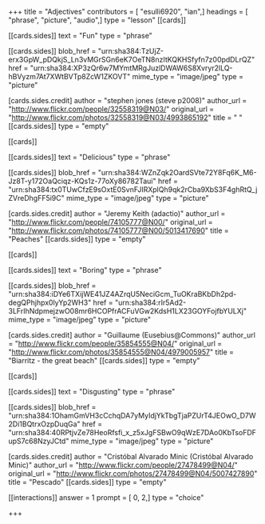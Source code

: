 +++
title = "Adjectives"
contributors = [ "esulli6920", "ian",]
headings = [ "phrase", "picture", "audio",]
type = "lesson"
[[cards]]

[[cards.sides]]
text = "Fun"
type = "phrase"

[[cards.sides]]
blob_href = "urn:sha384:TzUjZ-erx3GpW_pDQkjS_Ln3vMGrSGn6eK7OeTN8nzItKQKHSfyfn7z00pdDLrQZ"
href = "urn:sha384:XP3zQr6w7MYmtMRgJuzlDWAW6S8Xvryr2lLQ-hBVyzm7At7XWtBVTp8ZcW1ZKOVT"
mime_type = "image/jpeg"
type = "picture"

[cards.sides.credit]
author = "stephen jones (steve p2008)"
author_url = "http://www.flickr.com/people/32558319@N03/"
original_url = "http://www.flickr.com/photos/32558319@N03/4993865192"
title = " "
[[cards.sides]]
type = "empty"

[[cards]]

[[cards.sides]]
text = "Delicious"
type = "phrase"

[[cards.sides]]
blob_href = "urn:sha384:WZnZqk2OardSVte72Y8Fq6K_M6-Jz8T-y172OaQciqz-KQs1z-77oXy86782Taui"
href = "urn:sha384:tx0TUwCfzE9sOxtE0SvnFJIRXplQh9qk2rCba9XbS3F4ghRtQ_jZVreDhgFF5i9C"
mime_type = "image/jpeg"
type = "picture"

[cards.sides.credit]
author = "Jeremy Keith (adactio)"
author_url = "http://www.flickr.com/people/74105777@N00/"
original_url = "http://www.flickr.com/photos/74105777@N00/5013417690"
title = "Peaches"
[[cards.sides]]
type = "empty"

[[cards]]

[[cards.sides]]
text = "Boring"
type = "phrase"

[[cards.sides]]
blob_href = "urn:sha384:iDYe6TXijWE41JZ4AZrqU5NeciGcm_TuOKraBKbDh2pd-degQPhjhpx0lyYp2WH3"
href = "urn:sha384:rIr5Ad2-3LFrIhNdpmejzwO08mr6HCOPfrACFuVGw2KdsH1LX23GOYFojfbYULXj"
mime_type = "image/jpeg"
type = "picture"

[cards.sides.credit]
author = "Guillaume (Eusebius@Commons)"
author_url = "http://www.flickr.com/people/35854555@N04/"
original_url = "http://www.flickr.com/photos/35854555@N04/4979005957"
title = "Biarritz - the great beach"
[[cards.sides]]
type = "empty"

[[cards]]

[[cards.sides]]
text = "Disgusting"
type = "phrase"

[[cards.sides]]
blob_href = "urn:sha384:1OhamGmVH3cCchqDA7yMyIdjYkTbgTjaPZUrT4JEOwO_D7W2Di1BQtrxOzpDuqGa"
href = "urn:sha384:40RPtjvZe78HeoRfsfi_x_z5xJgFSBwO9qWzE7DAo0KbTsoFDFupS7c68NzyJCtd"
mime_type = "image/jpeg"
type = "picture"

[cards.sides.credit]
author = "Cristóbal Alvarado Minic (Cristóbal Alvarado Minic)"
author_url = "http://www.flickr.com/people/27478499@N04/"
original_url = "http://www.flickr.com/photos/27478499@N04/5007427890"
title = "Pescado"
[[cards.sides]]
type = "empty"

[[interactions]]
answer = 1
prompt = [ 0, 2,]
type = "choice"

+++

